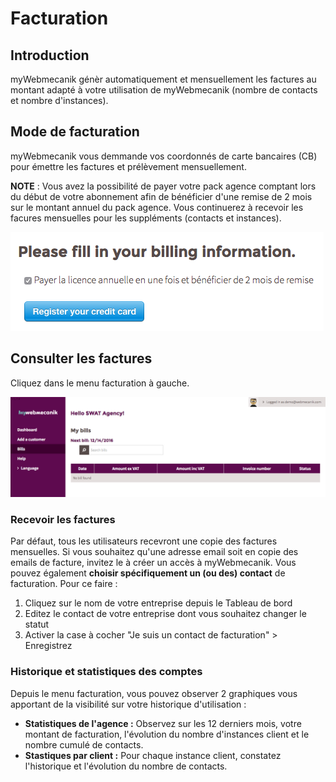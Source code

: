 # Facturation

## Introduction ##

myWebmecanik génèr automatiquement et mensuellement les factures au montant adapté à votre utilisation de myWebmecanik (nombre de contacts et nombre d'instances).

## Mode de facturation ##

myWebmecanik vous demmande vos coordonnés de carte bancaires (CB) pour émettre les factures et prélèvement mensuellement.

**NOTE** : Vous avez la possibilité de payer votre pack agence comptant lors du début de votre abonnement afin de bénéficier d'une remise de 2 mois sur le montant annuel du pack agence. Vous continuerez à recevoir les facures mensuelles pour les suppléments (contacts et instances).

![image](assets/billing-mode.png)

## Consulter les factures ##

Cliquez dans le menu facturation à gauche.

![image](assets/bills.png)

### Recevoir les factures ###

Par défaut, tous les utilisateurs recevront une copie des factures mensuelles. Si vous souhaitez qu'une adresse email soit en copie des emails de facture, invitez le à créer un accès à myWebmecanik.
Vous pouvez également **choisir spécifiquement un (ou des) contact** de facturation. Pour ce faire :
1. Cliquez sur le nom de votre entreprise depuis le Tableau de bord
2. Editez le contact de votre entreprise dont vous souhaitez changer le statut
3. Activer la case à cocher "Je suis un contact de facturation" > Enregistrez

### Historique et statistiques des comptes
Depuis le menu facturation, vous pouvez observer 2 graphiques vous apportant de la visibilité sur votre historique d'utilisation :
* **Statistiques de l'agence :** Observez sur les 12 derniers mois, votre montant de facturation, l'évolution du nombre d'instances client et le nombre cumulé de contacts.
* **Stastiques par client :** Pour chaque instance client, constatez l'historique et l'évolution du nombre de contacts.
